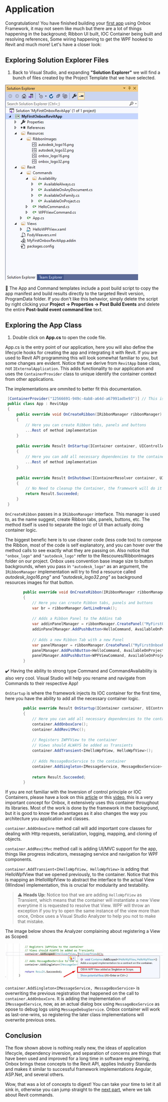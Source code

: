 # Application

Congratulations! You have finished building your [first app](1_guetstart.md) using Onbox Framework, it may not seem like much but there are a lot of things happening in the background; Ribbon UI built, IOC Container being built and resolving references, Some wiring happening to get the WPF hooked to Revit and much more! Let's have a closer look:

## Exploring Solution Explorer Files

1. Back to Visual Studio, and expanding **"Solution Explorer"** we will find a bunch of files created by the Project Template that we have selected.

![alt text](../images/GettingStarted_10.jpg "Visual Studio Templates Folder")

📢 The App and Command templates include a post build script to copy the app manifest and build results directly to the targeted Revit version, ProgramData folder. If you don't like this behavior, simply delete the script by right clicking your **Project -> Properties -> Post Build Events** and delete the entire **Post-build event command line** text.

## Exploring the App Class

1. Double click on **App.cs** to open the code file.

App.cs is the entry point of our application, here you will also define the lifecycle hooks for creating the app and integrating it with Revit. If you are used to Revit API programming this will look somewhat familiar to you, but some changes are evident. Notice that we derive from `RevitApp` base class, not `IExternalApplication`. This adds functionality to our application and uses the `ContainerProvider` class to unique identify the container context from other applications.

The implementations are ommited to better fit this documentation.

   ``` C#
    [ContainerProvider("12566691-949c-4ab8-a64d-a67991adbe93")] // This is generated when you create the VS project
    public class App : RevitApp
    {
        public override void OnCreateRibbon(IRibbonManager ribbonManager)
        {
            // Here you can create Ribbon tabs, panels and buttons
            ...Rest of method implementation
        }

        public override Result OnStartup(IContainer container, UIControlledApplication application)
        {
            // Here you can add all necessary dependencies to the container
            ...Rest of method implementation
        }

        public override Result OnShutdown(IContainerResolver container, UIControlledApplication application)
        {
            // No Need to cleanup the Container, the framework will do it for you
            return Result.Succeeded;
        }
    }
   ```

`OnCreateRibbon` passes in a `IRibbonManager` interface. This manager is used to, as the name suggest, create Ribbon tabs, panels, buttons, etc. The method itself is used to separate the logic of UI than actually doing container logic.

The biggest benefic here is to use cleaner code (less code too) to compose the Ribbon, most of the code is self explanatory, and you can hover over the method calls to see exactly what they are passing on. Also notice that `"onbox_logo"` and `"autodesk_logo"` refer to the Rescoures/RibbonImages folder on our project. Onbox uses convention base image size to button backgrounds, when you pass in `"autodesk_logo"` as an argument, the `IRibbonManager` implementation will try to find a resource called *autodesk_logo16.png"* and *"autodesk_logo32.png"* as background resources images for that button.


``` C#
        public override void OnCreateRibbon(IRibbonManager ribbonManager)
        {
            // Here you can create Ribbon tabs, panels and buttons
            var br = ribbonManager.GetLineBreak();

            // Adds a Ribbon Panel to the Addins tab
            var addinPanelManager = ribbonManager.CreatePanel("MyFirstOnboxRevitApp");
            addinPanelManager.AddPushButton<HelloCommand, AvailableOnProject>($"Hello{br}Framework", "onbox_logo");

            // Adds a new Ribbon Tab with a new Panel
            var panelManager = ribbonManager.CreatePanel("MyFirstOnboxRevitApp", "Hello Panel");
            panelManager.AddPushButton<HelloCommand, AvailableOnProject>($"Hello{br}Framework", "onbox_logo");
            panelManager.AddPushButton<WPFViewCommand, AvailableOnProject>($"Hello{br}WPF", "autodesk_logo");
        }
```

✔️ Having the ability to strong type Command and CommandAvailability is also very cool. Visual Studio will help you rename and navigate from Commands to their respective App!


`OnStartup` is where the framework injects its IOC container for the first time, here you have the ability to add all the necessary container logic.

``` C#
        public override Result OnStartup(IContainer container, UIControlledApplication application)
        {
            // Here you can add all necessary dependencies to the container
            container.AddOnboxCore();
            container.AddRevitMvc();

            // Registers IWPFView to the container
            // Views should ALWAYS be added as Transients
            container.AddTransient<IHelloWpfView, HelloWpfView>();

            // Adds MessageBoxService to the container
            container.AddSingleton<IMessageService, MessageBoxService>();

            return Result.Succeeded;
        }
```

If you are not familiar with the Inversion of control principle or IOC Containers, please have a look on this [article](https://martinfowler.com/articles/injection.html) or this [video](https://www.youtube.com/watch?v=QtDTfn8YxXg&), this is a very important concept for Onbox, it extensively uses this container throughout its libraries. Most of the work is done by the framework in the background, but it is good to know the advantages as it also changes the way you architecture you application and classes.

`container.AddOnboxCore` method call will add important core classes for dealing with Http requests, serialization, logging, mapping, and cloning of objects.

`container.AddRevitMvc` method call is adding UI/MVC support for the app, things like progress indicators, messaging service and navigation for WPF components.

`container.AddTransient<IHelloWpfView, HelloWpfView>` is adding that HelloWpfView that we opened previously, to the container. Notice that this is mapping an IHelloWpfView to abstract the interface to the actual View (Window) implementation, this is crucial for modularity and testability.

> ⚠️ **Heads Up:** Notice too that we are adding `HelloWpfView` as Transient, which means that the container will instantiate a new View everytime it is requested to resolve that View. WPF will throw an exception if you try to open the same instance of the view more than once, Onbox uses a Visual Studio Analyzer to help you not to make that mistake.

The image below shows the Analyzer complaining about registering a View as Scoped:

![alt text](../images/GettingStarted_11.jpg "Visual Studio Templates Folder")


`container.AddSingleton<IMessageService, MessageBoxService>` is overwriting the previous registration that happened on the call to `container.AddOnboxCore`. It is adding the implementation of `IMessagedService`, now, as an actual dialog box using `MessageBoxService` as opose to debug logs using `MessageDebugService`. Onbox container will work as last-one-wins, so registering the later class implementations will overwrite previous ones.

## Conclusion

The flow shown above is nothing really new, the ideas of application lifecycle, dependency inversion, and separation of concerns are things that have been used and improved for a long time in software engineering, Onbox brings these concepts to the Revit API, applies Industry Standards and makes it similar to successful framework implementations Angular, ASP.Net, and several others.

Wow, that was a lot of concepts to digest! You can take your time to let it all sink in, otherwise you can jump straight to the [next part](1_2_commands.md), where we talk about Revit commands.